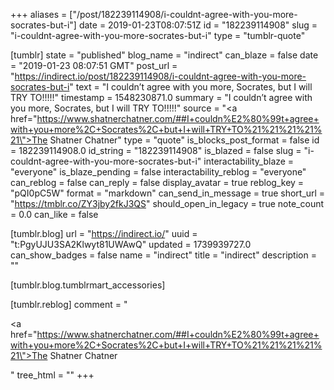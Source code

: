 +++
aliases = ["/post/182239114908/i-couldnt-agree-with-you-more-socrates-but-i"]
date = 2019-01-23T08:07:51Z
id = "182239114908"
slug = "i-couldnt-agree-with-you-more-socrates-but-i"
type = "tumblr-quote"

[tumblr]
state = "published"
blog_name = "indirect"
can_blaze = false
date = "2019-01-23 08:07:51 GMT"
post_url = "https://indirect.io/post/182239114908/i-couldnt-agree-with-you-more-socrates-but-i"
text = "I couldn’t agree with you more, Socrates, but I will TRY TO!!!!!"
timestamp = 1548230871.0
summary = "I couldn’t agree with you more, Socrates, but I will TRY TO!!!!!"
source = "<a href=\"https://www.shatnerchatner.com/##I+couldn%E2%80%99t+agree+with+you+more%2C+Socrates%2C+but+I+will+TRY+TO%21%21%21%21%21\">The Shatner Chatner</a>"
type = "quote"
is_blocks_post_format = false
id = 182239114908.0
id_string = "182239114908"
is_blazed = false
slug = "i-couldnt-agree-with-you-more-socrates-but-i"
interactability_blaze = "everyone"
is_blaze_pending = false
interactability_reblog = "everyone"
can_reblog = false
can_reply = false
display_avatar = true
reblog_key = "pQI0pC5W"
format = "markdown"
can_send_in_message = true
short_url = "https://tmblr.co/ZY3jby2fkJ3QS"
should_open_in_legacy = true
note_count = 0.0
can_like = false

[tumblr.blog]
url = "https://indirect.io/"
uuid = "t:PgyUJU3SA2Klwyt81UWAwQ"
updated = 1739939727.0
can_show_badges = false
name = "indirect"
title = "indirect"
description = ""

[tumblr.blog.tumblrmart_accessories]

[tumblr.reblog]
comment = "<p><a href=\"https://www.shatnerchatner.com/##I+couldn%E2%80%99t+agree+with+you+more%2C+Socrates%2C+but+I+will+TRY+TO%21%21%21%21%21\">The Shatner Chatner</a></p>"
tree_html = ""
+++
